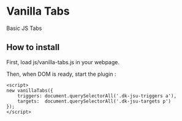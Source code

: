 # Vanilla Tabs

Basic JS Tabs

## How to install

First, load js/vanilla-tabs.js in your webpage.

Then, when DOM is ready, start the plugin :

```
<script>
new vanillaTabs({
    triggers: document.querySelectorAll('.dk-jsu-triggers a'),
    targets:  document.querySelectorAll('.dk-jsu-targets p')
});
</script>
```
